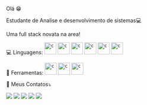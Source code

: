 Olá 😁

  Estudante de Analise e desenvolvimento de sistemas💻
  
  Uma full stack novata na area!
  
  
  
  
  
  


<p align="left">
  💻 Linguagens:
<code><img height="32" src="https://cdn.jsdelivr.net/gh/devicons/devicon/icons/csharp/csharp-original.svg" alt="c"/></code>
<code><img height="32" src="https://cdn.jsdelivr.net/gh/devicons/devicon/icons/angularjs/angularjs-original.svg" alt="c"/></code>
  <code><img height="32" src="https://cdn.jsdelivr.net/gh/devicons/devicon/icons/bootstrap/bootstrap-original.svg" alt="c"/></code>
    <code><img height="32" src="https://cdn.jsdelivr.net/gh/devicons/devicon/icons/javascript/javascript-original.svg" alt="c"/></code>
    <code><img height="32" src="https://cdn.jsdelivr.net/gh/devicons/devicon/icons/typescript/typescript-original.svg" alt="c"/></code>
   <code><img height="32" src="https://cdn.jsdelivr.net/gh/devicons/devicon/icons/mysql/mysql-original-wordmark.svg" alt="c"/></code>
  
</p>


<p align="left">
  💼 Ferramentas: 
  <code><img height="32" src="https://cdn.jsdelivr.net/gh/devicons/devicon/icons/vscode/vscode-original-wordmark.svg" alt="c"/></code>
  <code><img height="32" src="https://cdn.jsdelivr.net/gh/devicons/devicon/icons/visualstudio/visualstudio-plain-wordmark.svg" alt="c"/></code>
  <code><img height="32" src="https://cdn.jsdelivr.net/gh/devicons/devicon/icons/microsoftsqlserver/microsoftsqlserver-plain-wordmark.svg" alt="c"/></code>
</p>

<p align="left">
  💌 Meus Contatos⤵️
</p>

<p align="left">
  <a href="lehcruz19@gmail.com" alt="Gmail">
  <img src="https://img.shields.io/badge/-Gmail-FF0000?style=flat-square&labelColor=FF0000&logo=gmail&logoColor=white&link=LINK-DO-SEU-EMAIL" /></a>

  <a href="https://www.linkedin.com/in/leticiaoliveira-/" alt="Linkedin">
  <img src="https://img.shields.io/badge/-Linkedin-0e76a8?style=flat-square&logo=Linkedin&logoColor=white&link=LINK-DO-SEU-LINKEDIN" /></a>

  <a href="Wa.me/5549998340792" alt="WhatsApp">
  <img src="https://img.shields.io/badge/-WhatsApp-25d366?style=flat-square&labelColor=25d366&logo=whatsapp&logoColor=white&link=API-DO-SEU-WHATSAPP"/></a>

  <a href="https://www.facebook.com/douglas.oliveira.90475069/" alt="Facebook">
  <img src="https://img.shields.io/badge/-Facebook-3b5998?style=flat-square&labelColor=3b5998&logo=facebook&logoColor=white&link=LINK-DO-SEU-FACEBOOK"/></a>

  <a href="https://www.instagram.com/leticia.douglas.lucas/" alt="Instagram">
  <img src="https://img.shields.io/badge/-Instagram-DF0174?style=flat-square&labelColor=DF0174&logo=instagram&logoColor=white&link=LINK-DO-SEU-INSTAGRAM"/></a>
</p>
